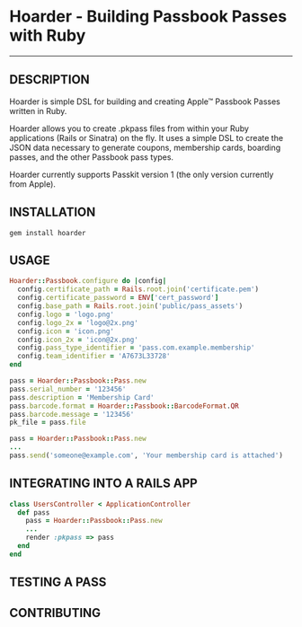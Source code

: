 Hoarder - Building Passbook Passes with Ruby
============================================
***

## DESCRIPTION

Hoarder is simple DSL for building and creating Apple™ Passbook Passes written in Ruby.

Hoarder allows you to create .pkpass files from within your Ruby applications (Rails or Sinatra) on the fly. It uses a simple DSL to create the JSON data necessary to generate coupons, membership cards, boarding passes, and the other Passbook pass types.

Hoarder currently supports Passkit version 1 (the only version currently from Apple).

## INSTALLATION

```
gem install hoarder
```

## USAGE

```ruby
Hoarder::Passbook.configure do |config|
  config.certificate_path = Rails.root.join('certificate.pem')
  config.certificate_password = ENV['cert_password']
  config.base_path = Rails.root.join('public/pass_assets')
  config.logo = 'logo.png'
  config.logo_2x = 'logo@2x.png'
  config.icon = 'icon.png'
  config.icon_2x = 'icon@2x.png'
  config.pass_type_identifier = 'pass.com.example.membership'
  config.team_identifier = 'A7673L33728'
end
```

```ruby
pass = Hoarder::Passbook::Pass.new
pass.serial_number = '123456'
pass.description = 'Membership Card'
pass.barcode.format = Hoarder::Passbook::BarcodeFormat.QR
pass.barcode.message = '123456'
pk_file = pass.file
```

```ruby
pass = Hoarder::Passbook::Pass.new
...
pass.send('someone@example.com', 'Your membership card is attached')
```

## INTEGRATING INTO A RAILS APP

```ruby
class UsersController < ApplicationController
  def pass
    pass = Hoarder::Passbook::Pass.new
    ...
    render :pkpass => pass
  end
end
```

## TESTING A PASS

## CONTRIBUTING
